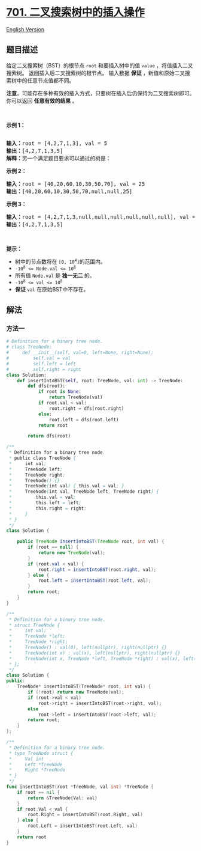 # [701. 二叉搜索树中的插入操作](https://leetcode.cn/problems/insert-into-a-binary-search-tree)

[English Version](/solution/0700-0799/0701.Insert%20into%20a%20Binary%20Search%20Tree/README_EN.md)

<!-- tags:树,二叉搜索树,二叉树 -->

## 题目描述

<!-- 这里写题目描述 -->

<p>给定二叉搜索树（BST）的根节点<meta charset="UTF-8" />&nbsp;<code>root</code>&nbsp;和要插入树中的值<meta charset="UTF-8" />&nbsp;<code>value</code>&nbsp;，将值插入二叉搜索树。 返回插入后二叉搜索树的根节点。 输入数据 <strong>保证</strong> ，新值和原始二叉搜索树中的任意节点值都不同。</p>

<p><strong>注意</strong>，可能存在多种有效的插入方式，只要树在插入后仍保持为二叉搜索树即可。 你可以返回 <strong>任意有效的结果</strong> 。</p>

<p>&nbsp;</p>

<p><strong>示例 1：</strong></p>
<img alt="" src="https://fastly.jsdelivr.net/gh/doocs/leetcode@main/solution/0700-0799/0701.Insert%20into%20a%20Binary%20Search%20Tree/images/insertbst.jpg" />
<pre>
<strong>输入：</strong>root = [4,2,7,1,3], val = 5
<strong>输出：</strong>[4,2,7,1,3,5]
<strong>解释：</strong>另一个满足题目要求可以通过的树是：
<img alt="" src="https://fastly.jsdelivr.net/gh/doocs/leetcode@main/solution/0700-0799/0701.Insert%20into%20a%20Binary%20Search%20Tree/images/bst.jpg" />
</pre>

<p><strong>示例 2：</strong></p>

<pre>
<strong>输入：</strong>root = [40,20,60,10,30,50,70], val = 25
<strong>输出：</strong>[40,20,60,10,30,50,70,null,null,25]
</pre>

<p><strong>示例 3：</strong></p>

<pre>
<strong>输入：</strong>root = [4,2,7,1,3,null,null,null,null,null,null], val = 5
<strong>输出：</strong>[4,2,7,1,3,5]
</pre>

<p>&nbsp;</p>

<p><strong>提示：</strong></p>

<ul>
	<li>树中的节点数将在<meta charset="UTF-8" />&nbsp;<code>[0,&nbsp;10<sup>4</sup>]</code>的范围内。<meta charset="UTF-8" /></li>
	<li><code>-10<sup>8</sup>&nbsp;&lt;= Node.val &lt;= 10<sup>8</sup></code></li>
	<li>所有值&nbsp;<meta charset="UTF-8" /><code>Node.val</code>&nbsp;是&nbsp;<strong>独一无二</strong>&nbsp;的。</li>
	<li><code>-10<sup>8</sup>&nbsp;&lt;= val &lt;= 10<sup>8</sup></code></li>
	<li><strong>保证</strong>&nbsp;<code>val</code>&nbsp;在原始BST中不存在。</li>
</ul>

## 解法

### 方法一

<!-- tabs:start -->

```python
# Definition for a binary tree node.
# class TreeNode:
#     def __init__(self, val=0, left=None, right=None):
#         self.val = val
#         self.left = left
#         self.right = right
class Solution:
    def insertIntoBST(self, root: TreeNode, val: int) -> TreeNode:
        def dfs(root):
            if root is None:
                return TreeNode(val)
            if root.val < val:
                root.right = dfs(root.right)
            else:
                root.left = dfs(root.left)
            return root

        return dfs(root)
```

```java
/**
 * Definition for a binary tree node.
 * public class TreeNode {
 *     int val;
 *     TreeNode left;
 *     TreeNode right;
 *     TreeNode() {}
 *     TreeNode(int val) { this.val = val; }
 *     TreeNode(int val, TreeNode left, TreeNode right) {
 *         this.val = val;
 *         this.left = left;
 *         this.right = right;
 *     }
 * }
 */
class Solution {

    public TreeNode insertIntoBST(TreeNode root, int val) {
        if (root == null) {
            return new TreeNode(val);
        }
        if (root.val < val) {
            root.right = insertIntoBST(root.right, val);
        } else {
            root.left = insertIntoBST(root.left, val);
        }
        return root;
    }
}
```

```cpp
/**
 * Definition for a binary tree node.
 * struct TreeNode {
 *     int val;
 *     TreeNode *left;
 *     TreeNode *right;
 *     TreeNode() : val(0), left(nullptr), right(nullptr) {}
 *     TreeNode(int x) : val(x), left(nullptr), right(nullptr) {}
 *     TreeNode(int x, TreeNode *left, TreeNode *right) : val(x), left(left), right(right) {}
 * };
 */
class Solution {
public:
    TreeNode* insertIntoBST(TreeNode* root, int val) {
        if (!root) return new TreeNode(val);
        if (root->val < val)
            root->right = insertIntoBST(root->right, val);
        else
            root->left = insertIntoBST(root->left, val);
        return root;
    }
};
```

```go
/**
 * Definition for a binary tree node.
 * type TreeNode struct {
 *     Val int
 *     Left *TreeNode
 *     Right *TreeNode
 * }
 */
func insertIntoBST(root *TreeNode, val int) *TreeNode {
	if root == nil {
		return &TreeNode{Val: val}
	}
	if root.Val < val {
		root.Right = insertIntoBST(root.Right, val)
	} else {
		root.Left = insertIntoBST(root.Left, val)
	}
	return root
}
```

<!-- tabs:end -->

<!-- end -->
